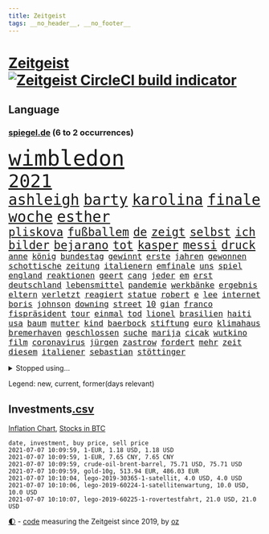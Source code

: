 ```yaml
---
title: Zeitgeist
tags: __no_header__, __no_footer__
---
```


# [Zeitgeist](https://oliz.io/zeitgeist/) [![Zeitgeist CircleCI build indicator](https://circleci.com/gh/ooz/zeitgeist.svg?style=shield)](https://circleci.com/gh/ooz/zeitgeist)

## Language

<h3><a href="https://www.spiegel.de" target="_blank">spiegel.de</a> (6 to 2 occurrences)</h3>
<p style="font-family:monospace">
<span style="font-size:32pt"><a href="news_links.html#wimbledon" class="current">wimbledon</a></span>
<br>
<span style="font-size:27pt"><a href="news_links.html#2021" class="current">2021</a></span>
<br>
<span style="font-size:22pt"><a href="news_links.html#ashleigh" class="new">ashleigh</a></span>
<span style="font-size:22pt"><a href="news_links.html#barty" class="new">barty</a></span>
<span style="font-size:22pt"><a href="news_links.html#karolina" class="current">karolina</a></span>
<span style="font-size:22pt"><a href="news_links.html#finale" class="current">finale</a></span>
<span style="font-size:22pt"><a href="news_links.html#woche" class="current">woche</a></span>
<span style="font-size:22pt"><a href="news_links.html#esther" class="new">esther</a></span>
<br>
<span style="font-size:17pt"><a href="news_links.html#pliskova" class="current">pliskova</a></span>
<span style="font-size:17pt"><a href="news_links.html#fußballem" class="current">fußballem</a></span>
<span style="font-size:17pt"><a href="news_links.html#de" class="current">de</a></span>
<span style="font-size:17pt"><a href="news_links.html#zeigt" class="current">zeigt</a></span>
<span style="font-size:17pt"><a href="news_links.html#selbst" class="current">selbst</a></span>
<span style="font-size:17pt"><a href="news_links.html#ich" class="current">ich</a></span>
<span style="font-size:17pt"><a href="news_links.html#bilder" class="current">bilder</a></span>
<span style="font-size:17pt"><a href="news_links.html#bejarano" class="new">bejarano</a></span>
<span style="font-size:17pt"><a href="news_links.html#tot" class="current">tot</a></span>
<span style="font-size:17pt"><a href="news_links.html#kasper" class="current">kasper</a></span>
<span style="font-size:17pt"><a href="news_links.html#messi" class="current">messi</a></span>
<span style="font-size:17pt"><a href="news_links.html#druck" class="current">druck</a></span>
<br>
<span style="font-size:12pt"><a href="news_links.html#anne" class="current">anne</a></span>
<span style="font-size:12pt"><a href="news_links.html#könig" class="current">könig</a></span>
<span style="font-size:12pt"><a href="news_links.html#bundestag" class="current">bundestag</a></span>
<span style="font-size:12pt"><a href="news_links.html#gewinnt" class="current">gewinnt</a></span>
<span style="font-size:12pt"><a href="news_links.html#erste" class="current">erste</a></span>
<span style="font-size:12pt"><a href="news_links.html#jahren" class="current">jahren</a></span>
<span style="font-size:12pt"><a href="news_links.html#gewonnen" class="current">gewonnen</a></span>
<span style="font-size:12pt"><a href="news_links.html#schottische" class="current">schottische</a></span>
<span style="font-size:12pt"><a href="news_links.html#zeitung" class="current">zeitung</a></span>
<span style="font-size:12pt"><a href="news_links.html#italienern" class="new">italienern</a></span>
<span style="font-size:12pt"><a href="news_links.html#emfinale" class="current">emfinale</a></span>
<span style="font-size:12pt"><a href="news_links.html#uns" class="current">uns</a></span>
<span style="font-size:12pt"><a href="news_links.html#spiel" class="current">spiel</a></span>
<span style="font-size:12pt"><a href="news_links.html#england" class="current">england</a></span>
<span style="font-size:12pt"><a href="news_links.html#reaktionen" class="current">reaktionen</a></span>
<span style="font-size:12pt"><a href="news_links.html#geert" class="new">geert</a></span>
<span style="font-size:12pt"><a href="news_links.html#cang" class="new">cang</a></span>
<span style="font-size:12pt"><a href="news_links.html#jeder" class="current">jeder</a></span>
<span style="font-size:12pt"><a href="news_links.html#em" class="current">em</a></span>
<span style="font-size:12pt"><a href="news_links.html#erst" class="current">erst</a></span>
<span style="font-size:12pt"><a href="news_links.html#deutschland" class="current">deutschland</a></span>
<span style="font-size:12pt"><a href="news_links.html#lebensmittel" class="current">lebensmittel</a></span>
<span style="font-size:12pt"><a href="news_links.html#pandemie" class="current">pandemie</a></span>
<span style="font-size:12pt"><a href="news_links.html#werkbänke" class="new">werkbänke</a></span>
<span style="font-size:12pt"><a href="news_links.html#ergebnis" class="current">ergebnis</a></span>
<span style="font-size:12pt"><a href="news_links.html#eltern" class="current">eltern</a></span>
<span style="font-size:12pt"><a href="news_links.html#verletzt" class="current">verletzt</a></span>
<span style="font-size:12pt"><a href="news_links.html#reagiert" class="current">reagiert</a></span>
<span style="font-size:12pt"><a href="news_links.html#statue" class="current">statue</a></span>
<span style="font-size:12pt"><a href="news_links.html#robert" class="current">robert</a></span>
<span style="font-size:12pt"><a href="news_links.html#e" class="current">e</a></span>
<span style="font-size:12pt"><a href="news_links.html#lee" class="current">lee</a></span>
<span style="font-size:12pt"><a href="news_links.html#internet" class="current">internet</a></span>
<span style="font-size:12pt"><a href="news_links.html#boris" class="current">boris</a></span>
<span style="font-size:12pt"><a href="news_links.html#johnson" class="current">johnson</a></span>
<span style="font-size:12pt"><a href="news_links.html#downing" class="current">downing</a></span>
<span style="font-size:12pt"><a href="news_links.html#street" class="current">street</a></span>
<span style="font-size:12pt"><a href="news_links.html#10" class="current">10</a></span>
<span style="font-size:12pt"><a href="news_links.html#gian" class="new">gian</a></span>
<span style="font-size:12pt"><a href="news_links.html#franco" class="current">franco</a></span>
<span style="font-size:12pt"><a href="news_links.html#fispräsident" class="new">fispräsident</a></span>
<span style="font-size:12pt"><a href="news_links.html#tour" class="current">tour</a></span>
<span style="font-size:12pt"><a href="news_links.html#einmal" class="current">einmal</a></span>
<span style="font-size:12pt"><a href="news_links.html#tod" class="current">tod</a></span>
<span style="font-size:12pt"><a href="news_links.html#lionel" class="current">lionel</a></span>
<span style="font-size:12pt"><a href="news_links.html#brasilien" class="current">brasilien</a></span>
<span style="font-size:12pt"><a href="news_links.html#haiti" class="current">haiti</a></span>
<span style="font-size:12pt"><a href="news_links.html#usa" class="current">usa</a></span>
<span style="font-size:12pt"><a href="news_links.html#baum" class="current">baum</a></span>
<span style="font-size:12pt"><a href="news_links.html#mutter" class="current">mutter</a></span>
<span style="font-size:12pt"><a href="news_links.html#kind" class="current">kind</a></span>
<span style="font-size:12pt"><a href="news_links.html#baerbock" class="current">baerbock</a></span>
<span style="font-size:12pt"><a href="news_links.html#stiftung" class="current">stiftung</a></span>
<span style="font-size:12pt"><a href="news_links.html#euro" class="current">euro</a></span>
<span style="font-size:12pt"><a href="news_links.html#klimahaus" class="new">klimahaus</a></span>
<span style="font-size:12pt"><a href="news_links.html#bremerhaven" class="new">bremerhaven</a></span>
<span style="font-size:12pt"><a href="news_links.html#geschlossen" class="current">geschlossen</a></span>
<span style="font-size:12pt"><a href="news_links.html#suche" class="current">suche</a></span>
<span style="font-size:12pt"><a href="news_links.html#marija" class="current">marija</a></span>
<span style="font-size:12pt"><a href="news_links.html#cicak" class="new">cicak</a></span>
<span style="font-size:12pt"><a href="news_links.html#wutkino" class="new">wutkino</a></span>
<span style="font-size:12pt"><a href="news_links.html#film" class="current">film</a></span>
<span style="font-size:12pt"><a href="news_links.html#coronavirus" class="current">coronavirus</a></span>
<span style="font-size:12pt"><a href="news_links.html#jürgen" class="current">jürgen</a></span>
<span style="font-size:12pt"><a href="news_links.html#zastrow" class="new">zastrow</a></span>
<span style="font-size:12pt"><a href="news_links.html#fordert" class="current">fordert</a></span>
<span style="font-size:12pt"><a href="news_links.html#mehr" class="current">mehr</a></span>
<span style="font-size:12pt"><a href="news_links.html#zeit" class="current">zeit</a></span>
<span style="font-size:12pt"><a href="news_links.html#diesem" class="current">diesem</a></span>
<span style="font-size:12pt"><a href="news_links.html#italiener" class="current">italiener</a></span>
<span style="font-size:12pt"><a href="news_links.html#sebastian" class="current">sebastian</a></span>
<span style="font-size:12pt"><a href="news_links.html#stöttinger" class="new">stöttinger</a></span>
</p>
<details>
<summary>Stopped using...</summary>
<p class="former" style="font-size:12pt">
attackieren(261) gegenseitig(261) konkurrenten(261) arbeitsplatz(260) bernd(260) beschleunigt(260) chelsea(260) einzelnen(260) gefangen(260) kurzarbeitergeld(260) landtagswahl(260) mysteriöse(260) oberbürgermeister(260) unabhängigkeit(260) 89(259) ber(259) coronawarnapp(259) enger(259) filialen(259) fraktionschef(259) halbes(259) haseloff(259) kremlkritiker(259) massiver(259) reiner(259) runter(259) theater(259) verhängte(259) besetzung(258) city(258) geschaffen(258) landkreis(258) meghan(258) ruhm(258) ruth(258) sicht(258) unabhängige(258) verhältnis(258) weitet(258) arbeitsplätze(257) berühmt(257) chinesischer(257) d(257) doku(257) erteilt(257) geboten(257) konzernchef(257) mächtige(257) rechtfertigt(257) ruhestand(257) schweigen(257) verluste(257) versagt(257) you(257) zunehmende(257) überzeugt(257) beleidigungen(256) dame(256) dauer(256) flüge(256) gewaltig(256) inmitten(256) kamera(256) klaren(256) lukaschenkos(256) maß(256) prägen(256) recherchen(256) tweet(256) unosicherheitsrat(256) unterschiede(256) verstößen(256) arbeiter(255) bars(255) bisherige(255) brandanschlag(255) bulgarien(255) dschungel(255) geständnis(255) größtes(255) investieren(255) medizin(255) post(255) schwangerschaft(255) schwieriger(255) stille(255) streichen(255) summe(255) teheran(255) teslachef(255) vfl(255) woanders(255) wolfsburg(255) zeitweise(255) ausstieg(254) betrugs(254) betrüger(254) charlie(254) dahinter(254) four(254) geholt(254) hinrichtungen(254) infolge(254) kanzler(254) kauf(254) lieben(254) minderheit(254) mitglied(254) ohren(254) pocht(254) polizeigewalt(254) promis(254) riskiert(254) smartphone(254) swetlana(254) tirol(254) umsetzung(254) wahlsieg(254) 71(253) aufruf(253) ausfallen(253) bar(253) barcelona(253) braun(253) engagement(253) entstanden(253) funktioniert(253) geschäfte(253) kommunen(253) leitung(253) löhne(253) phase(253) rechten(253) schaltet(253) schwieg(253) streitkräfte(253) tichanowskaja(253) umweltministerin(253) weiten(253) weiteres(253) weltwirtschaft(253) zensur(253) zugunsten(253) abgang(252) abkommen(252) allzu(252) arbeitsbedingungen(252) geheimnis(252) hierzulande(252) hungerstreik(252) jahrhunderts(252) klimaschützer(252) kündigung(252) markt(252) notfallzulassung(252) power(252) privaten(252) rat(252) schröder(252) sichern(252) spektakel(252) spekulationen(252) unterlagen(252) anerkennen(251) attila(251) betonte(251) bundesinnenminister(251) diego(251) eingefroren(251) geladen(251) guardiola(251) hildmann(251) jahrelangem(251) lakers(251) nancy(251) organisierte(251) pep(251) putsch(251) versinkt(251) versuchte(251) weltspitze(251) 1945(250) 19jährige(250) busse(250) deutlicher(250) eingegangen(250) eric(250) fauci(250) gefeuert(250) geändert(250) hotel(250) i(250) massenmord(250) sofia(250) tausenden(250) uiguren(250) verfügt(250) werder(250) wlan(250) 02(249) beeinflusst(249) christopher(249) einführen(249) erlauben(249) froh(249) heidenreich(249) häufen(249) höchststand(249) künftigen(249) mörder(249) profitierte(249) radikale(249) scheidende(249) stoßen(249) täglich(249) veranstaltungen(249) verspätung(249) berg(248) celle(248) großbritanniens(248) kochinstitut(248) lohn(248) oppositionsführer(248) saarbrücken(248) siegte(248) verurteilen(248) zurückkehren(248) bodo(247) bvb(247) erkenntnisse(247) ertragen(247) größter(247) parlamentswahl(247) ramelow(247) regiert(247) sowohl(247) steuererklärung(247) verfolgungsjagd(247) wirtschaftsprüfer(247) wähler(247) berlins(246) beschließen(246) eurecht(246) format(246) inszeniert(246) kardashian(246) lernt(246) mitternacht(246) notruf(246) philipp(246) prime(246) rechtsaußen(246) scherz(246) spiegelrecherchen(246) befeuern(245) besserung(245) erfurter(245) frühling(245) grundgesetz(245) hunderten(245) ice(245) laura(245) schlacht(245) schmerzen(245) berühmte(244) bewegen(244) debakel(244) dokumentiert(244) ehepaar(244) erregt(244) freiwillige(244) gelobt(244) jennifer(244) miete(244) rivale(244) schnelltests(244) augenhöhe(243) beleidigt(243) crew(243) einheitliche(243) offenen(243) schwachen(243) spektakulären(243) verbessert(243) vorgeht(243) widersprechen(243) abtreten(242) dürfe(242) finanzierung(242) kindesmissbrauch(242) aufstellen(241) festgestellt(241) gesprächen(241) unruhe(241) verstärkt(241) amtsgericht(240) erfinder(240) exporte(240) karlheinz(240) mikroplastik(240) prognosen(240) psychologin(240) reichsten(240) sachsenanhalts(240) stieß(240) 61(239) bezahlung(239) einigt(239) karin(239) risiken(239) signalisiert(239) sozialer(239) viersen(239) zivilen(239) 4(238) 8(238) forum(238) immerhin(238) kanzleramtschef(238) rettungswagen(238) rufe(238) signale(238) transporter(238) tweets(238) eingreifen(237) erschienen(237) gefühlt(237) günter(237) kippt(237) prince(237) spanische(237) versorgen(237) änderungen(237) 25jährigen(236) gabriel(236) inhaftierte(236) kommunistische(236) nationalen(236) status(236) unbekannt(236) drahtzieher(235) familienministerin(235) liefen(235) weiblicher(235) zigaretten(235) zugesetzt(235) beteiligen(234) einverstanden(234) erinnerung(234) basis(233) berufsgruppe(233) euaustritt(233) gewahrsam(233) langsamer(233) oxford(233) rummenigge(233) sanitäter(233) säugling(233) unterrichtet(233) zeugin(233) einigten(232) frauenfußball(232) geheimdienste(232) golden(232) riesig(232) sound(232) umgebung(232) wünsche(232) zukünftig(232) zurückgegangen(232) akzeptanz(231) fahnder(231) matthew(231) milliardenhöhe(231) prognose(231) aufgaben(230) griechischen(230) hadert(230) laufenden(230) präsenz(230) überschritten(230) angeschlagenen(229) freiwillig(229) geöffnet(229) insolvenz(229) kongo(229) rassismusvorwürfen(229) risikogruppen(229) spielplan(229) varianten(229) chefredakteur(228) fürth(228) kurswechsel(228) moderiert(228) offene(228) stillstand(228) tötungsdelikt(228) verschiebung(228) frontex(227) gehörte(227) lettland(227) nieder(227) ruanda(227) wachsen(227) helge(226) projekte(226) arbeitslose(225) durchschnittlich(225) insolvenzen(225) kasse(225) mutationen(225) zalando(225) zuspruch(225) impfstoffe(224) infektionsschutz(224) wirbel(224) wählerinnen(224) 30jähriger(223) bereitstellen(223) besitzt(223) brasilianische(223) plötzlichen(223) grenzschutzagentur(222) karrierecoachin(222) pleitewelle(222) betreibt(221) rutschte(221) atomkraft(220) dfl(220) nachteile(220) petkovic(220) shutdowns(220) afrikas(219) einzustellen(219) jurist(219) schränkt(219) schwung(219) verhalf(219) winzige(219) flächen(218) intensivstationen(218) runden(218) sap(218) staatshilfen(218) stärkt(218) gewarnt(216) zittern(216) kriegsverbrechen(215) a7(214) dortmunder(214) schulz(214) theorie(214) zonen(214) freiburger(213) gerieten(213) knapper(213) pubs(213) todeszahlen(213) dient(212) gelegen(212) massaker(212) abgeschlagen(211) liberalen(210) oberhaus(210) prozesses(210) ratschläge(210) usbundesstaaten(210) verschüttet(210) bundesverfassungsgerichts(209) geblieben(209) plädieren(209) schieben(209) einigte(208) gedenkt(208) kurzer(207) strategisch(207) kiew(206) spiegelredakteurin(206) umgebracht(206) gates(205) härtere(205) verankert(205) geflohen(204) lopez(204) sicherheitsvorkehrungen(204) vorlegen(204) klappt(203) kläger(203) fremden(202) tschechische(202) wirtschaftspolitik(202) kehrtwende(201) päckchen(201) schmerzensgeld(201) ratlos(200) vergeltung(200) gebieten(199) weltmeisterschaft(199) gesetzlichen(198) klarheit(198) kunstwerke(198) winkt(198) asylsuchende(197) fahnden(197) betrunkener(196) häuslicher(196) rätseln(196) schadensersatz(194) renommierten(193) mehren(192) rechtes(192) gewusst(191) prozessbeginn(191) quadratmeter(191) theoretisch(191) bundestagsabgeordneten(190) mitstreiter(190) bären(189) college(189) klares(189) podest(188) projekten(188) verdoppeln(188) erlebten(187) milliardäre(187) porträt(187) betreiben(186) 23jährigen(185) darmstadt(185) wamangituka(184) scheidung(183) bundesligasaison(182) pérez(182) trikots(182) unobericht(182) handgranate(181) pech(181) politischer(181) sabotage(181) australiens(180) gehöre(180) 62(179) explodiert(179) heimatstadt(179) effekt(178) thorsten(178) coronabonus(177) erschöpfung(177) ernennung(176) pfleger(176) bronze(175) blogger(174) bristol(174) populäre(174) agentur(173) nährt(173) schärferen(173) coronagefahr(172) kz(172) mangelnde(171) souveränität(171) spione(171) seniorin(170) spielende(170) berlinale(169) mitgefühl(169) nostalgie(168) eingesperrt(167) gespritzt(167) nhs(167) usamerikanischen(167) uskapitol(167) bundesligist(166) coronamutante(166) serviert(166) inhaftierung(165) monarchin(165) zufall(165) arzneimittelagentur(164) impfnachweis(164) ökonomisch(164) coronavakzine(162) enthält(162) anwenden(161) hermann(161) protagonisten(160) b117(159) trümmer(159) vornamen(159) existenzängste(158) cent(156) parks(156) uber(156) unterschrift(156) gewinne(155) beigelegt(154) gesenkt(154) gravierende(154) nordkoreanischen(154) umgebaut(154) westdeutschland(154) beatrix(152) coronapartys(152) kreuzung(152) fa(151) wassertemperaturen(150) buckinghampalast(148) polizeigewerkschaft(148) uskapitols(148) waffenlieferungen(148) begeht(147) inakzeptabel(147) offenlegen(147) schramm(146) währung(146) 160000(145) burg(145) eishockeywm(145) zusätzlichen(145) genießen(144) haut(144) löscharbeiten(144) fremder(143) speziellen(142) ausrichter(141) erkämpft(141) volles(141) erleichtert(140) klettert(140) anrücken(139) fahrgäste(139) klarzukommen(139) sprengkörper(139) baustellen(138) präsidentenamt(138) abouchakerprozess(137) bergleute(137) einziger(137) erzürnte(137) nathalie(137) ostdeutsche(137) abhängen(136) karriereende(136) nutzungsbedingungen(136) oppositionspolitikers(136) horten(135) pokal(135) gewisse(134) ostfriesland(134) sexualität(134) ungemütlich(134) abfälle(133) rudert(133) behindern(132) tierschutz(132) ewigen(131) radio(131) auschwitz(130) internationalem(130) staatsschutz(129) euskirchen(128) judenhass(128) original(128) aufgebrochen(127) mehrjährigen(127) eventim(126) 242(125) bewerben(125) friedens(125) kinderbonus(125) mietern(125) tablets(125) walterborjans(125) wählern(125) anfeindungen(124) christie's(124) überfüllten(124) alfons(123) heiratet(123) hörmann(123) massenmörder(123) regierungsbildung(123) verpflichtungen(123) ausfuhren(122) sputnik(122) stutthof(122) stören(122) wörter(122) frachtschiff(121) gegenseitigen(121) autounfall(120) finanzamt(120) demnächst(119) gestürzte(119) salvador(119) verlobter(119) überragte(119) ausländer(118) verhandlungsfähig(118) konkreten(117) palmen(117) repressionen(117) rodriguez(117) 670(116) condor(116) halles(116) josef(116) vierjährigen(116) wiegand(116) jersey(115) elite(113) relevant(113) medaille(112) unionsabgeordnete(112) gaza(111) hochrechnungen(111) luxus(111) techkonzerne(111) bestellte(109) tvstar(109) vulkans(109) dom(108) geschlossenen(108) skulptur(108) vernichtend(108) atemnot(107) mahlzeit(107) nachlässig(107) abbruch(106) carlos(106) finanzgericht(106) ruin(106) explosionen(105) stücke(105) cochefin(104) darmanin(104) flüchtig(104) gespeichert(104) jet(104) konzerte(104) kulturschaffende(104) schlangenlinien(104) knöchel(102) 2003(101) usbehörde(101) ablösung(100) harrys(100) mitverantwortung(100) steuerhinterziehung(100) abbringen(99) dates(97) laborunfall(97) praxen(97) promille(97) usgeheimdienstbericht(97) buffett(96) happy(96) verleihung(96) wahlkreis(96) warren(96) anziehen(95) bauarbeiter(95) geratene(95) privatsender(95) wissenschaftlicher(95) geimpften(94) politikern(94) elfjährigen(93) spitzenkandidaten(93) zweistellige(93) einrichtung(92) führungstreffer(92) schrott(92) importieren(91) jüngerer(91) privatkunden(91) schneefeld(91) atomausstieg(90) datensammlung(90) gendersternchen(90) ghosn(90) hausarzt(90) patentstreit(90) vonovia(90) direktmandat(89) eingesetzte(89) user(89) außengastronomie(88) gregor(88) kürzung(88) minneapolis(88) rückforderungen(88) selbstversuch(88) wiese(88) fünfjährige(87) entschlossen(86) innenverteidigung(86) stammplatz(86) terrorisieren(86) babiš(85) campus(85) polizeibeamten(85) vizeregierungschef(85) einfangen(84) hautfarbe(84) koalitionsoptionen(84) reichelt(84) wertet(84) wählerwanderung(84) zigtausende(84) fußballverband(83) schwefeldioxid(83) substanz(83) mechanismus(82) welpen(82) anzupassen(81) ausfahrt(81) ausreichen(81) geschützte(81) vernommen(81) angebote(80) aufgerissen(80) ausloten(80) millionenschaden(80) raymond(80) reis(80) sexuellem(80) staatssekretär(80) unterschiedliche(80) verbleib(80) guru(79) missachten(79) schutzausrüstung(79) aufgerollt(78) bahngleise(78) einräumen(78) hitzewellen(78) rauf(78) reisenden(78) talfahrt(78) testergebnisse(78) finanzbranche(77) firmenwert(77) gestärkt(77) shirts(77) vergebung(77) frontal(76) gucken(76) verharren(76) cessna(75) fagradalsfjall(75) gespült(75) unmögliche(75) xavier(75) ausgleichen(74) enteignung(74) angespült(73) pimssyndrom(73) rücknahme(73) ungesund(73) ausschlussverfahren(72) revolutionäre(72) u21europameisterschaft(72) draht(71) haftanstalt(71) waffenruhe(71) coronaeinbruch(70) nützliche(70) professionellen(70) siegkurs(70) stammspieler(70) sterblichen(70) thrones(70) ausgesagt(69) einstellung(69) scharfen(69) übrig(69) aggressiven(68) diktators(68) übersteht(68) 84(67) potenziellen(67) u21em(67) würzbach(67) zugunglück(67) 120000(66) garcía(66) karsten(66) alcatraz(65) anbau(65) broadway(65) erfülle(65) frauenbundesliga(65) kanten(65) louvre(65) mindestbesteuerung(65) niels(65) ostbeauftragter(65) pillen(65) wanderwitz(65) wüste(65) angewandt(64) jahrtausende(64) nordkoreanische(64) 350(63) exverfassungsschutzchef(63) geehrt(63) gewalttat(63) lira(63) rächt(63) comedian(62) graue(62) nachhaltigkeit(62) südsee(62) feministischen(61) natogeneralsekretär(61) purer(61) testlabor(61) erlebnissen(60) kleinzureden(60) knappe(60) zettel(60) überdurchschnittlich(60) gefesselt(59) isländischen(59) milliardenschweren(59) oberstes(59) rangeln(59) überholmanöver(59) 24000(58) android(58) beängstigend(58) erwachsen(58) gibson(58) kurzfristigen(58) sat1(58) vorgesetzten(58) echo(57) nötigen(57) bahngleisen(56) christsozialen(56) entschlüsseln(56) heimbewohner(56) kolonialgeschichte(56) konservativer(56) vereinen(56) vereinzelt(56) popularität(55) unwürdige(55) außerirdisches(54) bewiesen(54) extremisten(54) lebensgefährliche(54) niemandem(54) schauspielhaus(54) textnachrichten(54) öffneten(54) geplanter(53) gießen(53) machtkampfs(53) silent(53) ärmeln(53) debbie(52) erschüttern(52) fahrzeugen(52) wohnungsmarkt(52) bekanntheit(51) ligaverbleib(51) tvshow(51) dino(50) gewährt(50) positivem(50) superleagueklubs(50) aufeinandertreffen(49) befördert(49) entwickelten(49) gemeldeten(49) geschlechtsneutrale(49) sextape(49) dfbteams(48) endstation(48) erfolgsrezept(48) finales(48) vollzieht(48) überraschte(48) getesteten(47) jasmin(47) nsa(47) simone(47) verschollenes(47) zusehends(47) exvwchef(46) gratulieren(46) großfeuer(46) rolls(46) vita(46) winterkorn(46) burnout(45) diversen(45) professur(45) stillen(45) urteilen(45) üblichen(45) befragen(44) selbstständigen(44) vorgelesen(44) emkader(43) kontrolleure(43) ermittelte(42) ethikkommission(42) inzidenzzahlen(42) lagerfeuer(42) milliardenschaden(42) wahlhelfer(42) bemerkenswerten(41) bo(41) brexitfan(41) bundesverdienstkreuz(41) jüngst(41) miserabel(41) nobelpreisträger(41) verbannen(41) beschlossene(40) produkt(40) trier(40) unterzeichnern(40) unzufriedenheit(40) arbeitern(39) buchstäblich(39) entgegenkommenden(39) schweinfurt(39) verscharrt(39) 42jährige(38) intensivpfleger(38) verkündete(38) etlichen(37) herzmuskelentzündungen(37) högel(37) svenja(37) ausgangs(36) autoattacke(36) brexitprozess(36) greg(36) janlennard(36) jüdischen(36) konzerngründer(36) schönheit(36) struff(36) wohnheim(36) bratislava(35) gebeutelte(35) kahn(35) life(35) niederländerin(35) restart(35) schlägerei(35) zweitstärkste(35) 41jährige(34) 800(34) meghans(34) teamgeist(34) behielt(33) bildungsminister(33) euausland(33) muslimische(33) potsdamer(33) prozentpunkte(33) steuerfahnder(33) angereist(32) gentechnikrecht(32) grillgut(32) nachbesserungen(32) oberlinhaus(32) pflegemitarbeiterin(32) set(32) mountbattenwindsor(31) schwerfällt(31) tories(31) tvreportage(31) 14000(30) 235(30) charlotte(30) coronaschnelltest(30) triumphieren(30) vertrat(30) genossen(29) hackerangriffs(29) riskieren(29) sächsische(29) urteilsbegründung(29) elternteil(28) gewünscht(28) internetbetrüger(28) polittalk(28) selbstbewusstsein(28) südseeinsel(28) bailey(27) belohnungen(27) cut(27) finanznöten(27) neffen(27) rentnern(27) story(27) warnschuss(27) abgegeben(26) grauen(26) paritätische(26) schmähungen(26) beibehalten(25) lieferdienste(25) antisemiten(24) handwerker(24) medienbüros(24) penisse(24) 3daudio(23) liz(23) medienhochhaus(23) patientenschützer(23) weltbank(23) zentralrat(23) 44jähriger(22) giffeys(22) klopapier(22) mutiger(22) nahostkonflikt(22) journalistenverband(21) polizeikontrolle(21) pop(21) psyche(21) seeweg(21) strafrecht(21) stärkeren(21) 22jährigen(20) bezwingen(20) ferienflieger(20) fleischindustrie(20) nutzlose(20) zustande(20) überstunden(20) cem(19) gefälschten(19) hochumstritten(19) impfpassfälscher(19) kurzstreckenflüge(19) leonie(19) synagoge(19) vertrauter(19) balkan(18) impfangebot(18) intensivmedizinern(18) kreditkartendaten(18) legitim(18) missfällt(18) tank(18) betrügern(17) bundesfinanzhof(17) familienministerium(17) finanzämtern(17) jahresende(17) seaeye(17) abgeschaltet(16) abgeschoben(16) besitzansprüche(16) biontechimpfungen(16) gefälscht(16) hüskens(16) kohfeldt(16) laborlecktheorie(16) lydia(16) nrwcdu(16) sasha(16) thriller(16) udo(16) autonome(15) brandbrief(15) emotionen(15) grundsatz(15) langwierigen(15) oppositionsführerin(15) wiedereröffnen(15) absprache(14) einschätzungen(14) lebensgefährte(14) leclerc(14) nyiragongo(14) schmutzig(14) u21nationalmannschaft(14) verhaftung(14) verkäuferin(14) zusammenschluss(14) abtrünnige(13) bundesschülerkonferenz(13) ferraripilot(13) grönland(13) listenplatz(13) millionenpublikum(13) minsk(13) bulgarische(12) covpass(12) doppelbesteuerung(12) erzwungenen(12) heimischen(12) innengastronomie(12) renten(12) asylpolitik(11) exautomanager(11) klaut(11) mitsubishichef(11) nissan(11) verbrecher(11)
</p>
</details>
<p>Legend: <span class="new">new</span>, <span class="current">current</span>, <span class="former">former(days relevant)</span></p>

## Investments[.csv](investments.csv)

[Inflation Chart](https://inflationchart.com),
[Stocks in BTC](https://stonksinbtc.xyz/)

```
date, investment, buy price, sell price
2021-07-07 10:09:59, 1-EUR, 1.18 USD, 1.18 USD
2021-07-07 10:09:59, 1-EUR, 7.65 CNY, 7.65 CNY
2021-07-07 10:09:59, crude-oil-brent-barrel, 75.71 USD, 75.71 USD
2021-07-07 10:09:59, gold-10g, 513.94 EUR, 486.03 EUR
2021-07-07 10:10:04, lego-2019-30365-1-satellit, 4.0 USD, 4.0 USD
2021-07-07 10:10:06, lego-2019-60224-1-satellitenwartung, 10.0 USD, 10.0 USD
2021-07-07 10:10:07, lego-2019-60225-1-rovertestfahrt, 21.0 USD, 21.0 USD
```

<footer>
<a href="javascript:toggleTheme()" class="nav">🌓</a>
- <a href="https://github.com/ooz/zeitgeist">code</a> measuring the Zeitgeist since 2019, by <a href="https://oliz.io">oz</a>
</footer>
